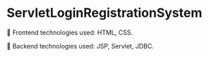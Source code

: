 # ServletLoginRegistrationSystem

🔴 Frontend technologies used: HTML, CSS.

🔴 Backend technologies used: JSP, Servlet, JDBC.
